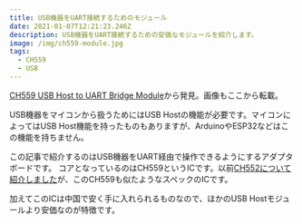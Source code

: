 ```yaml
---
title: USB機器をUART接続するためのモジュール
date: 2021-01-07T12:21:23.246Z
description: USB機器をUART接続するための安価なモジュールを紹介します。
image: /img/ch559-module.jpg
tags:
  - CH559
  - USB
---
```

[CH559 USB Host to UART Bridge Module](https://www.tindie.com/products/matzelectronics/ch559-usb-host-to-uart-bridge-module/)から発見。画像もここから転載。

USB機器をマイコンから扱うためにはUSB Hostの機能が必要です。マイコンによってはUSB Host機能を持ったものもありますが、ArduinoやESP32などはこの機能を持ちません。

この記事で紹介するのはUSB機器をUART経由で操作できるようにするアダプタボードです。
コアとなっているのはCH559というICです。以前[CH552について紹介しました](../../post/usbもしゃべれる激安マイクロコントローラの使い方/)が、このCH559も似たようなスペックのICです。

加えてこのICは中国で安く手に入れられるものなので、ほかのUSB Hostモジュールより安価なのが特徴です。
